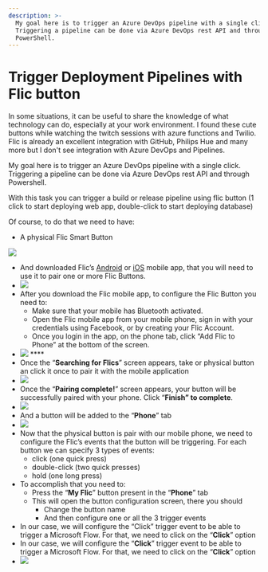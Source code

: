 ```yaml
---
description: >-
  My goal here is to trigger an Azure DevOps pipeline with a single click.
  Triggering a pipeline can be done via Azure DevOps rest API and through
  PowerShell.
---
```


# Trigger Deployment Pipelines with Flic button

In some situations, it can be useful to share the knowledge of what technology can do, especially at your work environment. I found these cute buttons while watching the twitch sessions with azure functions and Twilio. Flic is already an excellent integration with GitHub, Philips Hue and many more but I don't see integration with Azure DevOps and Pipelines.

My goal here is to trigger an Azure DevOps pipeline with a single click. Triggering a pipeline can be done via Azure DevOps rest API and through Powershell.

With this task you can trigger a build or release pipeline using flic button \(1 click to start deploying web app, double-click to start deploying database\)

Of course, to do that we need to have:

* A physical Flic Smart Button

![](../.gitbook/assets/image%20%2812%29.png) 

*  And downloaded Flic’s [Android](https://play.google.com/store/apps/details?id=io.flic.app) or [iOS](https://itunes.apple.com/us/app/flic-app/id977593793?ls=1&mt=8) mobile app, that you will need to use it to pair one or more Flic Buttons.
* ![](../.gitbook/assets/image%20%283%29.png) 
* After you download the Flic mobile app, to configure the Flic Button you need to:
  * Make sure that your mobile has Bluetooth activated.
  * Open the Flic mobile app from your mobile phone, sign in with your credentials using Facebook, or by creating your Flic Account.
  * Once you login in the app, on the phone tab, click “Add Flic to Phone” at the bottom of the screen.
* ![](../.gitbook/assets/image%20%281%29.png) ****
* Once the “**Searching for Flics**” screen appears, take or physical button an click it once to pair it with the mobile application
* ![](../.gitbook/assets/image%20%2819%29.png) 
* Once the “**Pairing complete!**” screen appears, your button will be successfully paired with your phone. Click “**Finish” to complete**.
* ![](../.gitbook/assets/image%20%2820%29.png) 
* And a button will be added to the “**Phone**” tab
* ![](../.gitbook/assets/image%20%2817%29.png) 
* Now that the physical button is pair with our mobile phone, we need to configure the Flic’s events that the button will be triggering. For each button we can specify 3 types of events:
  * click \(one quick press\)
  * double-click \(two quick presses\)
  * hold \(one long press\)
* To accomplish that you need to:
  * Press the “**My Flic**” button present in the “**Phone**” tab
  * This will open the button configuration screen, there you should
    * Change the button name
    * And then configure one or all the 3 trigger events
* In our case, we will configure the “Click” trigger event to be able to trigger a Microsoft Flow. For that, we need to click on the “**Click**” option
* In our case, we will configure the “**Click**” trigger event to be able to trigger a Microsoft Flow. For that, we need to click on the “**Click**” option
* ![](../.gitbook/assets/image%20%2814%29.png) 





